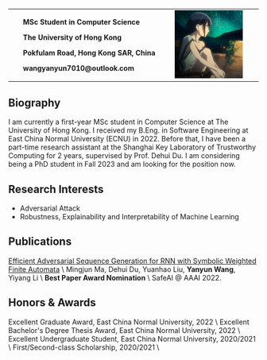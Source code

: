 <table border="0">
  <tr>
    <td width="65%">
      <p><b>&nbsp; &nbsp; &nbsp; MSc Student in Computer Science</b></p>
      <p><b>&nbsp; &nbsp; &nbsp; The University of Hong Kong</b></p>
      <p><b>&nbsp; &nbsp; &nbsp; Pokfulam Road, Hong Kong SAR, China</b></p>
      <p><b>&nbsp; &nbsp; &nbsp; wangyanyun7010@outlook.com</b></p>
    </td>
    <td width="30%">
      <img src="5hyhx.jpg" width="100%">
    </td>
    <td width="5%">
    </td>
  </tr>
</table>

## Biography
I am currently a first-year MSc student in Computer Science at The University of Hong Kong. I received my B.Eng. in Software Engineering at East China Normal University (ECNU) in 2022. Before that, I have been a part-time research assistant at the Shanghai Key Laboratory of Trustworthy Computing for 2 years, supervised by Prof. Dehui Du. I am considering being a PhD student in Fall 2023 and am looking for the position now.

## Research Interests
- Adversarial Attack
- Robustness, Explainability and Interpretability of Machine Learning

## Publications
[Efficient Adversarial Sequence Generation for RNN with Symbolic Weighted Finite Automata](http://ceur-ws.org/Vol-3087/paper_19.pdf) \\
Mingjun Ma, Dehui Du, Yuanhao Liu, **Yanyun Wang**, Yiyang Li \\
**Best Paper Award Nomination** \\
SafeAI @ AAAI 2022.

## Honors & Awards
Excellent Graduate Award, East China Normal University, 2022 \\
Excellent Bachelor's Degree Thesis Award, East China Normal University, 2022 \\
Excellent Undergraduate Student, East China Normal University, 2020/2021 \\
First/Second-class Scholarship, 2020/2021 \\
